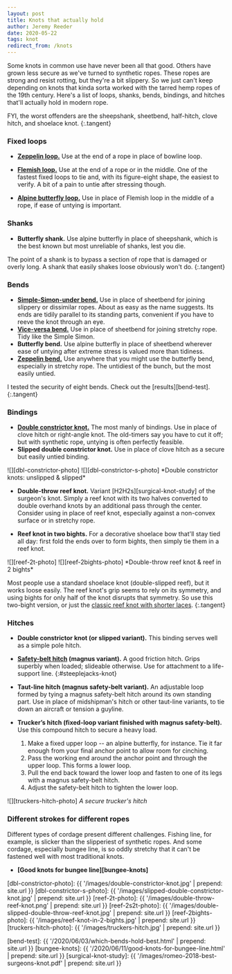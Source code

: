 ```yaml
---
layout: post
title: Knots that actually hold
author: Jeremy Reeder
date: 2020-05-22
tags: knot
redirect_from: /knots
---
```


Some knots in common use have never been all that good. Others have grown less
secure as we've turned to synthetic ropes. These ropes are strong and resist
rotting, but they're a bit slippery. So we just can't keep depending on knots
that kinda sorta worked with the tarred hemp ropes of the 19th century. Here's
a list of loops, shanks, bends, bindings, and hitches that'll actually hold in
modern rope.

FYI, the worst offenders are the sheepshank, sheetbend, half-hitch, clove
hitch, and shoelace knot.
{:.tangent}


### Fixed loops

- **[Zeppelin loop.][zeppelin-loop]**
Use at the end of a rope in place of bowline loop.

- **[Flemish loop.][flemish-loop]**
Use at the end of a rope or in the middle.  One of the fastest fixed loops to
tie and, with its figure-eight shape, the easiest to verify. A bit of a pain to
untie after stressing though.

- **[Alpine butterfly loop.][butterfly-loop]**
Use in place of Flemish loop in the middle of a rope, if ease of untying is
important.


### Shanks
- **Butterfly shank.**
Use alpine butterfly in place of sheepshank, which is the best known but most
unreliable of shanks, lest you die.

The point of a shank is to bypass a section of rope that is damaged or overly
long. A shank that easily shakes loose obviously won't do.
{:.tangent}


### Bends
- **[Simple-Simon-under bend.][simple-simon-under]**
Use in place of sheetbend for joining slippery or dissimilar ropes. About as
easy as the name suggests. Its ends are tidily parallel to its standing parts,
convenient if you have to reeve the knot through an eye.
- **[Vice-versa bend.][vice-versa-bend]**
Use in place of sheetbend for joining stretchy rope. Tidy like the Simple
Simon.
- **Butterfly bend.**
Use alpine butterfly in place of sheetbend wherever ease of untying after
extreme stress is valued more than tidiness.
- **[Zeppelin bend.][zeppelin-bend]**
Use anywhere that you might use the butterfly bend, especially in stretchy
rope. The untidiest of the bunch, but the most easily untied.

I tested the security of eight bends. Check out the [results][bend-test].
{:.tangent}


### Bindings
- **[Double constrictor knot.][double-constrictor]**
The most manly of bindings. Use in place of clove hitch or right-angle knot.
The old-timers say you have to cut it off; but with synthetic rope, untying is
often perfectly feasible.
- **Slipped double constrictor knot.**
Use in place of clove hitch as a secure but easily untied binding.

<div class="gallery" markdown="1">
![][dbl-constrictor-photo]
![][dbl-constrictor-s-photo]
*Double constrictor knots: unslipped & slipped*
</div>

- **Double-throw reef knot.**
Variant [H2H2s][surgical-knot-study] of the surgeon's knot. Simply a reef
knot with its two halves converted to double overhand knots by an additional
pass through the center. Consider using in place of reef knot, especially
against a non-convex surface or in stretchy rope.

- **Reef knot in two bights.**
For a decorative shoelace bow that'll stay tied all day: first fold the ends
over to form bights, then simply tie them in a reef knot.

<div class="gallery" markdown="1">
![][reef-2t-photo]
![][reef-2bights-photo]
*Double-throw reef knot & reef in 2 bights*
</div>

Most people use a standard shoelace knot (double-slipped reef), but it works
loose easily. The reef knot's grip seems to rely on its symmetry, and using
bights for only half of the knot disrupts that symmetry. So use this two-bight
version, or just the [classic reef knot with shorter laces][short-shoelaces].
{:.tangent}


### Hitches

- **Double constrictor knot (or slipped variant).**
This binding serves well as a simple pole hitch.

- **[Safety-belt hitch][safety-belt-hitch] (magnus variant).**
A good friction hitch. Grips superbly when loaded; slideable otherwise. Use for attachment to a life-support line.
{:#steeplejacks-knot}

- **Taut-line hitch (magnus safety-belt variant).**
An adjustable loop formed by tying a magnus safety-belt hitch around its own standing
part. Use in place of midshipman's hitch or other taut-line variants, to tie down an
aircraft or tension a guyline.

- **Trucker’s hitch (fixed-loop variant finished with magnus safety-belt).**
Use this compound hitch to secure a heavy load.

    1. Make a fixed upper loop -- an alpine butterfly, for instance. Tie it far enough from your final anchor point to allow room for cinching.
    2. Pass the working end around the anchor point and through the upper loop. This forms a lower loop.
    3. Pull the end back toward the lower loop and fasten to one of its legs with a magnus safety-belt hitch.
    4. Adjust the safety-belt hitch to tighten the lower loop.

![][truckers-hitch-photo]
*A secure trucker's hitch*


### Different strokes for different ropes

Different types of cordage present different challenges. Fishing line, for
example, is slicker than the slipperiest of synthetic ropes. And some cordage,
especially bungee line, is so oddly stretchy that it can't be fastened well
with most traditional knots.

- **[Good knots for bungee line][bungee-knots]**


[dbl-constrictor-photo]:            {{ '/images/double-constrictor-knot.jpg'               | prepend: site.url }}
[dbl-constrictor-s-photo]:          {{ '/images/slipped-double-constrictor-knot.jpg'       | prepend: site.url }}
[reef-2t-photo]:                    {{ '/images/double-throw-reef-knot.png'                | prepend: site.url }}
[reef-2s2t-photo]:                  {{ '/images/double-slipped-double-throw-reef-knot.jpg' | prepend: site.url }}
[reef-2bights-photo]:               {{ '/images/reef-knot-in-2-bights.jpg'                 | prepend: site.url }}
[truckers-hitch-photo]:             {{ '/images/truckers-hitch.jpg'                        | prepend: site.url }}

[bend-test]:           {{ '/2020/06/03/which-bends-hold-best.html'      | prepend: site.url }}
[bungee-knots]:        {{ '/2020/06/11/good-knots-for-bungee-line.html' | prepend: site.url }}
[surgical-knot-study]: {{ '/images/romeo-2018-best-surgeons-knot.pdf'   | prepend: site.url }}

[butterfly-bend]:         https://www.netknots.com/rope_knots/alpine-butterfly-bend
[butterfly-loop]:         https://www.netknots.com/rope_knots/butterfly-knot
[double-constrictor]:     https://captnmike.com/2011/10/15/double-constrictor/
[flemish-loop]:           https://www.netknots.com/rope_knots/figure-eight
[short-shoelaces]:        http://shortshoelaces.jackdesert.com/
[simple-simon-under]:     https://en.wikipedia.org/wiki/Simple_Simon_under
[safety-belt-hitch]:       https://archive.org/stream/TheAshleyBookOfKnots/the%20ashley%20book%20of%20knots#page/n73/mode/1up
[vice-versa-bend]:        https://en.wikipedia.org/wiki/Reever_Knot
[zeppelin-bend]:          https://www.netknots.com/rope_knots/zeppelin-bend
[zeppelin-loop]:      https://notableknotindex.webs.com/zeppelinloop.html
